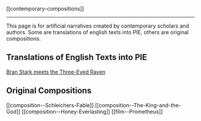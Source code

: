 [[contemporary-compositions]]
***

This page is for artificial narratives created by contemporary scholars and authors. Some are translations of english texts into PIE, others are original compositions. 

## Translations of English Texts into PIE
[Bran Stark meets the Three-Eyed Raven](https://www.youtube.com/watch?v=UNx98jpl7Bo)
## Original Compositions
[[composition--Schleichers-Fable]]
[[composition--The-King-and-the-God]]
[[composition--Honey-Everlasting]]
[[film--Prometheus]]
